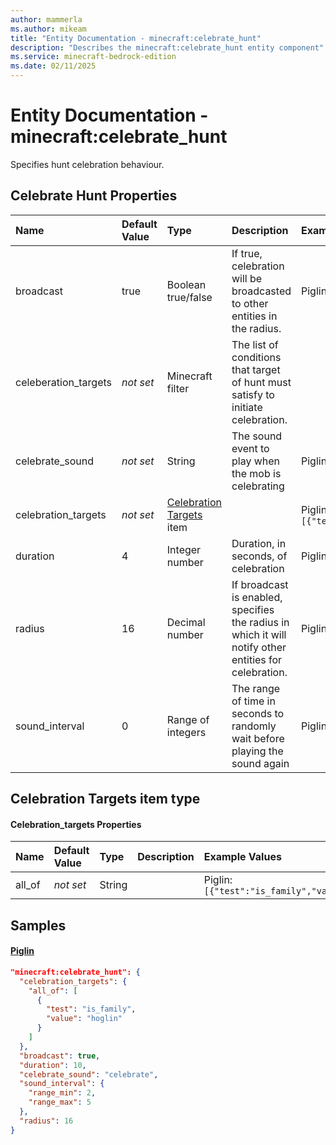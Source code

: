 ```yaml
---
author: mammerla
ms.author: mikeam
title: "Entity Documentation - minecraft:celebrate_hunt"
description: "Describes the minecraft:celebrate_hunt entity component"
ms.service: minecraft-bedrock-edition
ms.date: 02/11/2025 
---
```


# Entity Documentation - minecraft:celebrate_hunt

Specifies hunt celebration behaviour.


## Celebrate Hunt Properties

|Name       |Default Value |Type |Description |Example Values |
|:----------|:-------------|:----|:-----------|:------------- |
| broadcast | true | Boolean true/false | If true, celebration will be broadcasted to other entities in the radius. | Piglin: `true` | 
| celeberation_targets | *not set* | Minecraft filter | The list of conditions that target of hunt must satisfy to initiate celebration. |  | 
| celebrate_sound | *not set* | String | The sound event to play when the mob is celebrating | Piglin: `"celebrate"` | 
| celebration_targets | *not set* | [Celebration Targets](#celebration-targets-item-type) item |  | Piglin: `{"all_of":[{"test":"is_family","value":"hoglin"}]}` | 
| duration | 4 | Integer number | Duration, in seconds, of celebration | Piglin: `10` | 
| radius | 16 | Decimal number | If broadcast is enabled, specifies the radius in which it will notify other entities for celebration. | Piglin: `16` | 
| sound_interval | 0 | Range of integers | The range of time in seconds to randomly wait before playing the sound again | Piglin: `{"range_min":2,"range_max":5}` | 

## Celebration Targets item type

#### Celebration_targets Properties

|Name       |Default Value |Type |Description |Example Values |
|:----------|:-------------|:----|:-----------|:------------- |
| all_of | *not set* | String |  | Piglin: `[{"test":"is_family","value":"hoglin"}]` | 

## Samples

#### [Piglin](https://github.com/Mojang/bedrock-samples/tree/preview/behavior_pack/entities/piglin.json)


```json
"minecraft:celebrate_hunt": {
  "celebration_targets": {
    "all_of": [
      {
        "test": "is_family",
        "value": "hoglin"
      }
    ]
  },
  "broadcast": true,
  "duration": 10,
  "celebrate_sound": "celebrate",
  "sound_interval": {
    "range_min": 2,
    "range_max": 5
  },
  "radius": 16
}
```
